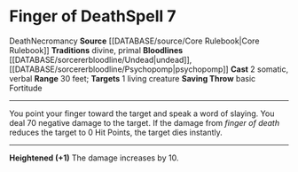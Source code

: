 ﻿---
actions: '[two-actions]'
bloodline: '[[DATABASE/sorcererbloodline/Undead|Undead]] , [[DATABASE/sorcererbloodline/Psychopomp|Psychopomp]]'
component:
- Somatic
- Verbal
heighten: '+1'
heighten_level: 7, 8, 9, 10
id: '116'
level: '7'
name: Finger of Death
range: 30 feet
rarity: Common
saving_throw: basicFortitude
school: Necromancy
source: '[[DATABASE/source/Core Rulebook|Core Rulebook]]'
target: 1 living creature
tradition:
- Divine
- Primal
trait:
- '[[DATABASE/trait/Death|Death]]'
- '[[DATABASE/trait/Necromancy|Necromancy]]'
type: Spell

---
# Finger of Death<span class="item-type">Spell 7</span>

<span class="item-trait">Death</span><span class="item-trait">Necromancy</span>
**Source** [[DATABASE/source/Core Rulebook|Core Rulebook]] 
**Traditions** divine, primal
**Bloodlines** [[DATABASE/sorcererbloodline/Undead|undead]], [[DATABASE/sorcererbloodline/Psychopomp|psychopomp]]
**Cast** <span class="action-icon">2</span> somatic, verbal
**Range** 30 feet; **Targets** 1 living creature
**Saving Throw** basic Fortitude

---
You point your finger toward the target and speak a word of slaying. You deal 70 negative damage to the target. If the damage from _finger of death_ reduces the target to 0 Hit Points, the target dies instantly.

---
**Heightened (+1)** The damage increases by 10.